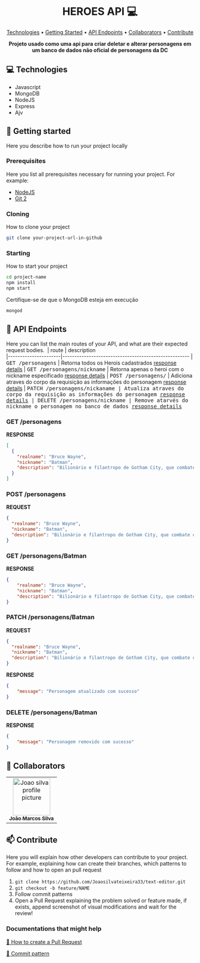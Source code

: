 <h1 align="center" style="font-weight: bold;">HEROES API 💻</h1>

<p align="center">
 <a href="#tech">Technologies</a> • 
 <a href="#started">Getting Started</a> • 
  <a href="#routes">API Endpoints</a> •
 <a href="#colab">Collaborators</a> •
 <a href="#contribute">Contribute</a>
</p>

<p align="center">
    <b>Projeto usado como uma api para criar deletar e alterar personagens em um banco de dados não oficial de personagens da DC</b>
</p>

<h2 id="technologies">💻 Technologies</h2>

- Javascript
- MongoDB
- NodeJS
- Express
- Ajv

<h2 id="started">🚀 Getting started</h2>

Here you describe how to run your project locally

<h3>Prerequisites</h3>

Here you list all prerequisites necessary for running your project. For example:

- [NodeJS](https://github.com/)
- [Git 2](https://github.com)

<h3>Cloning</h3>

How to clone your project

```bash
git clone your-project-url-in-github
```
<h3>Starting</h3>

How to start your project

```bash
cd project-name
npm install
npm start
```
Certifique-se de que o MongoDB esteja em execução
```bash
mongod
```

<h2 id="routes">📍 API Endpoints</h2>

Here you can list the main routes of your API, and what are their expected request bodies.
​
| route               | description                                          
|----------------------|-----------------------------------------------------
| <kbd>GET /personagens</kbd>              | Retorna todos os Herois cadastrados [response details](#get-person-detail)
| <kbd>GET /personagens/nickname</kbd>     | Retorna apenas o heroi com o nickname especificado [response details](#get-one-person-detail)
| <kbd>POST /personagens/</kbd>            | Adiciona atraves do corpo da requisição as informações do personagem [response details](#post-person-detail)
| <kbd>PATCH /personagens/nickaname        | Atualiza atraves do corpo da requisição as informações do personagem [response details](#patch-person-detail)
| <kbd>DELETE /personagens/nickname        | Remove atarvés do nickname o personagem no banco de dados [response details](#delete-person-detail)

<h3 id="get-person-detail">GET /personagens</h3>

**RESPONSE**
```json
[
  {
    "realname": "Bruce Wayne",
    "nickname": "Batman",
    "description": "Bilionário e filantropo de Gotham City, que combate o crime usando suas habilidades em artes marciais e tecnologia avançada, além de sua inteligência."
  }
]
```

<h3 id="post-person-detail">POST /personagens</h3>

**REQUEST**
```json
{
  "realname": "Bruce Wayne",
  "nickname": "Batman",
  "description": "Bilionário e filantropo de Gotham City, que combate o crime usando suas habilidades em artes marciais e tecnologia avançada, além de sua inteligência."
}
```
<h3 id="get-one-person-detail">GET /personagens/Batman</h3>

**RESPONSE**
```json
{
    "realname": "Bruce Wayne",
    "nickname": "Batman",
    "description": "Bilionário e filantropo de Gotham City, que combate o crime usando suas habilidades em artes marciais e tecnologia avançada, além de sua inteligência."
}
```
<h3 id="patch-person-detail">PATCH /personagens/Batman</h3>

**REQUEST**
```json
{
  "realname": "Bruce Wayne",
  "nickname": "Batman",
  "description": "Bilionário e filantropo de Gotham City, que combate o crime usando suas habilidades em artes marciais e tecnologia avançada, além de sua inteligência."
}
```

**RESPONSE**
```json
{
    "message": "Personagem atualizado com sucesso"
}
```

<h3 id="delete-person-detail">DELETE /personagens/Batman</h3>

**RESPONSE**
```json
{
    "message": "Personagem removido com sucesso"
}
```

<h2 id="colab">🤝 Collaborators</h2>

<table>
  <tr>
      <td align="center">
          <a href="#">
              <img src="https://avatars.githubusercontent.com/u/87495429?v=4" width="100px;" alt="Joao silva profile picture"/><br>
              <sub>
                <b>João Marcos Silva</b>
              </sub>
          </a>
      </td>
  </tr>
</table>

<h2 id="contribute">📫 Contribute</h2>

Here you will explain how other developers can contribute to your project. For example, explaining how can create their branches, which patterns to follow and how to open an pull request

1. `git clone https://github.com/Joaosilvateixeira33/text-editor.git`
2. `git checkout -b feature/NAME`
3. Follow commit patterns
4. Open a Pull Request explaining the problem solved or feature made, if exists, append screenshot of visual modifications and wait for the review!

<h3>Documentations that might help</h3>

[📝 How to create a Pull Request](https://www.atlassian.com/br/git/tutorials/making-a-pull-request)

[💾 Commit pattern](https://gist.github.com/joshbuchea/6f47e86d2510bce28f8e7f42ae84c716)
